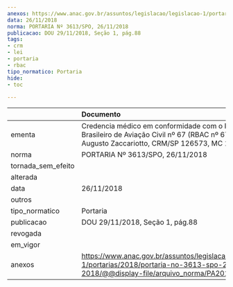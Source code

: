 ```yaml
---
anexos: https://www.anac.gov.br/assuntos/legislacao/legislacao-1/portarias/2018/portaria-no-3613-spo-26-11-2018/@@display-file/arquivo_norma/PA2018-3613.pdf
data: 26/11/2018
norma: PORTARIA Nº 3613/SPO, 26/11/2018
publicacao: DOU 29/11/2018, Seção 1, pág.88
tags:
- crm
- lei
- portaria
- rbac
tipo_normatico: Portaria
hide: 
- toc 
 
---
```


|                    | Documento                                                                                                                                               |
|:-------------------|:--------------------------------------------------------------------------------------------------------------------------------------------------------|
| ementa             | Credencia médico em conformidade com o Regulamento Brasileiro de Aviação Civil nº 67 (RBAC nº 67) - Rodrigo Augusto Zaccariotto, CRM/SP 126573, MC 192. |
| norma              | PORTARIA Nº 3613/SPO, 26/11/2018                                                                                                                        |
| tornada_sem_efeito |                                                                                                                                                         |
| alterada           |                                                                                                                                                         |
| data               | 26/11/2018                                                                                                                                              |
| outros             |                                                                                                                                                         |
| tipo_normatico     | Portaria                                                                                                                                                |
| publicacao         | DOU 29/11/2018, Seção 1, pág.88                                                                                                                         |
| revogada           |                                                                                                                                                         |
| em_vigor           |                                                                                                                                                         |
| anexos             | https://www.anac.gov.br/assuntos/legislacao/legislacao-1/portarias/2018/portaria-no-3613-spo-26-11-2018/@@display-file/arquivo_norma/PA2018-3613.pdf    |